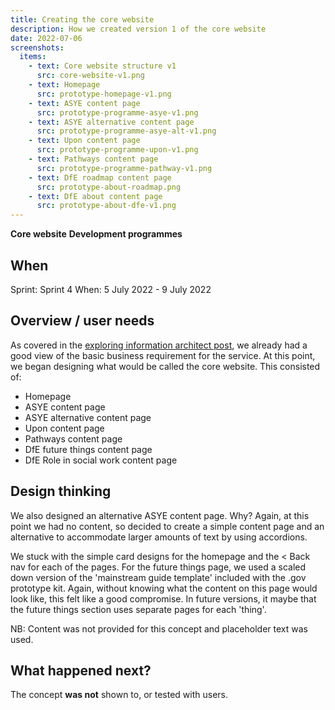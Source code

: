 ```yaml
---
title: Creating the core website
description: How we created version 1 of the core website
date: 2022-07-06
screenshots:
  items:
    - text: Core website structure v1
      src: core-website-v1.png
    - text: Homepage
      src: prototype-homepage-v1.png
    - text: ASYE content page
      src: prototype-programme-asye-v1.png
    - text: ASYE alternative content page
      src: prototype-programme-asye-alt-v1.png
    - text: Upon content page
      src: prototype-programme-upon-v1.png
    - text: Pathways content page
      src: prototype-programme-pathway-v1.png
    - text: DfE roadmap content page
      src: prototype-about-roadmap.png
    - text: DfE about content page
      src: prototype-about-dfe-v1.png
---
```


<strong class="govuk-tag govuk-tag--turquoise">Core website</strong>&nbsp;<strong class="govuk-tag govuk-tag--blue">Development programmes</strong>

## When
Sprint: Sprint 4
When: 5 July 2022 - 9 July 2022

## Overview / user needs

As covered in the [exploring information architect post](/alpha-phase/exploring-information-architecture/), we already had a good view of the basic business requirement for the service. At this point, we began designing what would be called the core website. This consisted of:

- Homepage
- ASYE content page
- ASYE alternative content page
- Upon content page
- Pathways content page
- DfE future things content page
- DfE Role in social work content page

## Design thinking

We also designed an alternative ASYE content page. Why? Again, at this point we had no content, so decided to create a simple content page and an alternative to accommodate larger amounts of text by using accordions.

We stuck with the simple card designs for the homepage and the < Back nav for each of the pages. For the future things page, we used a scaled down version of the 'mainstream guide template' included with the .gov prototype kit. Again, without knowing what the content on this page would look like, this felt like a good compromise. In future versions, it maybe that the future things section uses separate pages for each 'thing'.

NB: Content was not provided for this concept and placeholder text was used.

## What happened next?
The concept **was not** shown to, or tested with users.
